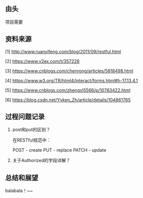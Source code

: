 ## 由头

项目需要

## 资料来源


[1] http://www.ruanyifeng.com/blog/2011/09/restful.html

[2] https://www.v2ex.com/t/357228


[3] https://www.cnblogs.com/chenrong/articles/5818498.html

[4] https://www.w3.org/TR/html4/interact/forms.html#h-17.13.4.1

[5] https://www.cnblogs.com/zhengxl5566/p/10783422.html

[6] https://blog.csdn.net/Yvken_Zh/article/details/104861765

## 过程问题记录


1. post和put的区别？

    在RESTful规范中：

    POST - create
    PUT - replace
    PATCH - update


2. 关于Authorized的字段详解？   


## 总结和展望

balabala！~~
